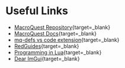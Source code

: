 # Useful Links

* [MacroQuest Repository](https://github.com/macroquest/macroquest){target=_blank}  
* [MacroQuest Docs](https://docs.macroquest.org/){target=_blank}  
* [mq-defs vs code extension](https://marketplace.visualstudio.com/items?itemName=ZenithCodeForge.mq-defs){target=_blank}  
* [RedGuides](https://www.redguides.com){target=_blank}  
* [Programming in Lua](https://www.lua.org/pil/contents.html){target=_blank}  
* [Dear ImGui](https://github.com/ocornut/imgui){target=_blank}  